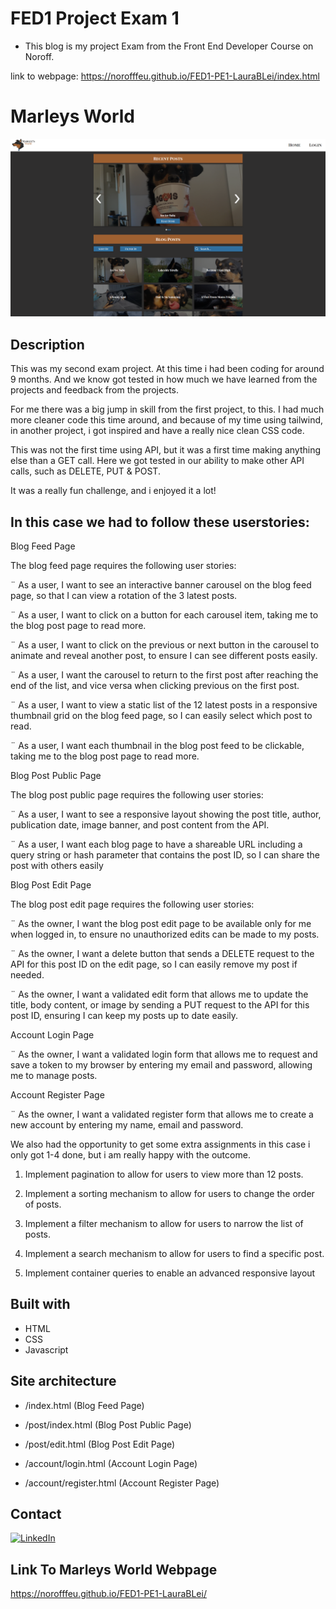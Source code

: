 # FED1 Project Exam 1

- This blog is my project Exam from the Front End Developer Course on Noroff.

link to webpage: https://norofffeu.github.io/FED1-PE1-LauraBLei/index.html


# Marleys World

![image](https://github.com/NoroffFEU/FED1-PE1-LauraBLei/blob/main/public/marleysWorld.png)

## Description

This was my second exam project. At this time i had been coding for around 9 months. And we know got tested in how much we have learned from the projects and feedback from the projects. 

For me there was a big jump in skill from the first project, to this. I had much more cleaner code this time around, and because of my time using tailwind, in another project, i got inspired and have a really nice clean CSS code.

This was not the first time using API, but it was a first time making anything else than a GET call. Here we got tested in our ability to make other API calls, such as DELETE, PUT & POST.

It was a really fun challenge, and i enjoyed it a lot! 

In this case we had to follow these userstories: 
---

Blog Feed Page

The blog feed page requires the following user stories:

¨ As a user, I want to see an interactive banner carousel on the blog feed page, so that I can view a rotation of the 3 latest posts.

¨ As a user, I want to click on a button for each carousel item, taking me to the blog post page to read more.

¨ As a user, I want to click on the previous or next button in the carousel to animate and reveal another post, to ensure I can see different posts easily.

¨ As a user, I want the carousel to return to the first post after reaching the end of the list, and vice versa when clicking previous on the first post.

¨ As a user, I want to view a static list of the 12 latest posts in a responsive thumbnail grid on the blog feed page, so I can easily select which post to read.

¨ As a user, I want each thumbnail in the blog post feed to be clickable, taking me to the blog post page to read more.

Blog Post Public Page

The blog post public page requires the following user stories:

¨ As a user, I want to see a responsive layout showing the post title, author, publication date, image banner, and post content from the API.

¨ As a user, I want each blog page to have a shareable URL including a query string or hash parameter that contains the post ID, so I can share the post with others easily

Blog Post Edit Page

The blog post edit page requires the following user stories:

¨ As the owner, I want the blog post edit page to be available only for me when logged in, to ensure no unauthorized edits can be made to my posts.

¨ As the owner, I want a delete button that sends a DELETE request to the API for this post ID on the edit page, so I can easily remove my post if needed.

¨ As the owner, I want a validated edit form that allows me to update the title, body content, or image by sending a PUT request to the API for this post ID, ensuring I can keep my posts up to date easily.

Account Login Page

¨ As the owner, I want a validated login form that allows me to request and save a token to my browser by entering my email and password, allowing me to manage posts.

Account Register Page

¨ As the owner, I want a validated register form that allows me to create a new account by entering my name, email and password.


We also had the opportunity to get some extra assignments in this case i only got 1-4 done, but i am really happy with the outcome. 

1. Implement pagination to allow for users to view more than 12 posts.

2. Implement a sorting mechanism to allow for users to change the order of posts.

3. Implement a filter mechanism to allow for users to narrow the list of posts.

4. Implement a search mechanism to allow for users to find a specific post.

5. Implement container queries to enable an advanced responsive layout


## Built with

- HTML
- CSS
- Javascript

## Site architecture

- /index.html (Blog Feed Page)

- /post/index.html (Blog Post Public Page)

- /post/edit.html (Blog Post Edit Page)

- /account/login.html (Account Login Page)

- /account/register.html (Account Register Page)


## Contact 

[![LinkedIn](https://img.shields.io/badge/LinkedIn-0077B5?style=for-the-badge&logo=linkedin&logoColor=white)](https://www.linkedin.com/in/laura-lei-860190268/)

## Link To Marleys World Webpage

https://norofffeu.github.io/FED1-PE1-LauraBLei/
